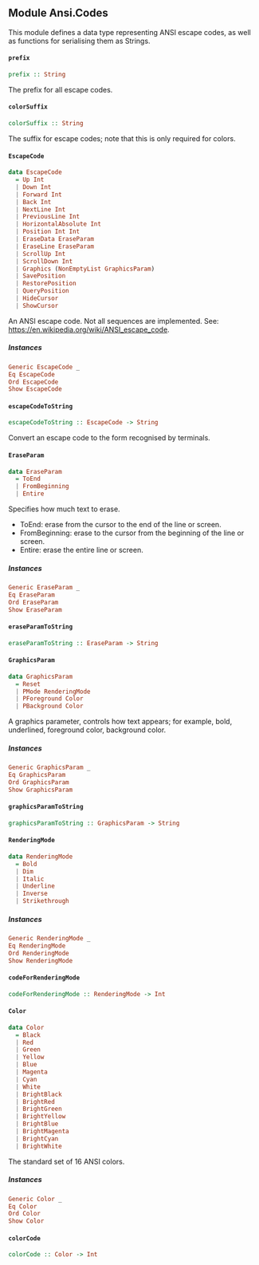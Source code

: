 ## Module Ansi.Codes

This module defines a data type representing ANSI escape codes, as well as
functions for serialising them as Strings.

#### `prefix`

``` purescript
prefix :: String
```

The prefix for all escape codes.

#### `colorSuffix`

``` purescript
colorSuffix :: String
```

The suffix for escape codes; note that this is only required for colors.

#### `EscapeCode`

``` purescript
data EscapeCode
  = Up Int
  | Down Int
  | Forward Int
  | Back Int
  | NextLine Int
  | PreviousLine Int
  | HorizontalAbsolute Int
  | Position Int Int
  | EraseData EraseParam
  | EraseLine EraseParam
  | ScrollUp Int
  | ScrollDown Int
  | Graphics (NonEmptyList GraphicsParam)
  | SavePosition
  | RestorePosition
  | QueryPosition
  | HideCursor
  | ShowCursor
```

An ANSI escape code. Not all sequences are implemented.
See: <https://en.wikipedia.org/wiki/ANSI_escape_code>.

##### Instances
``` purescript
Generic EscapeCode _
Eq EscapeCode
Ord EscapeCode
Show EscapeCode
```

#### `escapeCodeToString`

``` purescript
escapeCodeToString :: EscapeCode -> String
```

Convert an escape code to the form recognised by terminals.

#### `EraseParam`

``` purescript
data EraseParam
  = ToEnd
  | FromBeginning
  | Entire
```

Specifies how much text to erase.

* ToEnd: erase from the cursor to the end of the line or screen.
* FromBeginning: erase to the cursor from the beginning of the line or
   screen.
* Entire: erase the entire line or screen.

##### Instances
``` purescript
Generic EraseParam _
Eq EraseParam
Ord EraseParam
Show EraseParam
```

#### `eraseParamToString`

``` purescript
eraseParamToString :: EraseParam -> String
```

#### `GraphicsParam`

``` purescript
data GraphicsParam
  = Reset
  | PMode RenderingMode
  | PForeground Color
  | PBackground Color
```

A graphics parameter, controls how text appears; for example, bold,
underlined, foreground color, background color.

##### Instances
``` purescript
Generic GraphicsParam _
Eq GraphicsParam
Ord GraphicsParam
Show GraphicsParam
```

#### `graphicsParamToString`

``` purescript
graphicsParamToString :: GraphicsParam -> String
```

#### `RenderingMode`

``` purescript
data RenderingMode
  = Bold
  | Dim
  | Italic
  | Underline
  | Inverse
  | Strikethrough
```

##### Instances
``` purescript
Generic RenderingMode _
Eq RenderingMode
Ord RenderingMode
Show RenderingMode
```

#### `codeForRenderingMode`

``` purescript
codeForRenderingMode :: RenderingMode -> Int
```

#### `Color`

``` purescript
data Color
  = Black
  | Red
  | Green
  | Yellow
  | Blue
  | Magenta
  | Cyan
  | White
  | BrightBlack
  | BrightRed
  | BrightGreen
  | BrightYellow
  | BrightBlue
  | BrightMagenta
  | BrightCyan
  | BrightWhite
```

The standard set of 16 ANSI colors.

##### Instances
``` purescript
Generic Color _
Eq Color
Ord Color
Show Color
```

#### `colorCode`

``` purescript
colorCode :: Color -> Int
```


